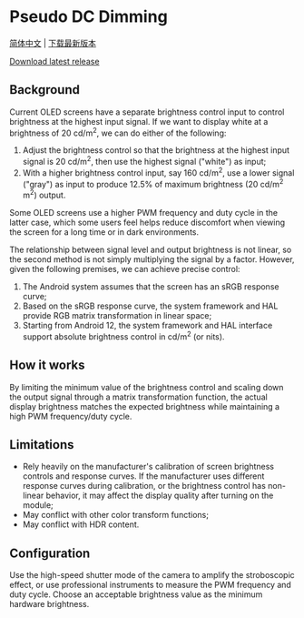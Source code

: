 # Pseudo DC Dimming

[简体中文](README.zh.md) | [下载最新版本](https://github.com/dantmnf/PseudoDCDimming/releases/latest)

[Download latest release](https://github.com/dantmnf/PseudoDCDimming/releases/latest)

## Background

Current OLED screens have a separate brightness control input to control brightness at the highest input signal. If we want to display white at a brightness of 20 cd/m<sup>2</sup>, we can do either of the following:

1. Adjust the brightness control so that the brightness at the highest input signal is 20 cd/m<sup>2</sup>, then use the highest signal ("white") as input;
2. With a higher brightness control input, say 160 cd/m<sup>2</sup>, use a lower signal ("gray") as input to produce 12.5% of maximum brightness (20 cd/m<sup>2</sup> m<sup>2</sup>) output.

Some OLED screens use a higher PWM frequency and duty cycle in the latter case, which some users feel helps reduce discomfort when viewing the screen for a long time or in dark environments.

The relationship between signal level and output brightness is not linear, so the second method is not simply multiplying the signal by a factor. However, given the following premises, we can achieve precise control:

1. The Android system assumes that the screen has an sRGB response curve;
2. Based on the sRGB response curve, the system framework and HAL provide RGB matrix transformation in linear space;
3. Starting from Android 12, the system framework and HAL interface support absolute brightness control in cd/m<sup>2</sup> (or nits).

## How it works

By limiting the minimum value of the brightness control and scaling down the output signal through a matrix transformation function, the actual display brightness matches the expected brightness while maintaining a high PWM frequency/duty cycle.

## Limitations

* Rely heavily on the manufacturer's calibration of screen brightness controls and response curves. If the manufacturer uses different response curves during calibration, or the brightness control has non-linear behavior, it may affect the display quality after turning on the module;
* May conflict with other color transform functions;
* May conflict with HDR content.

## Configuration

Use the high-speed shutter mode of the camera to amplify the stroboscopic effect, or use professional instruments to measure the PWM frequency and duty cycle. Choose an acceptable brightness value as the minimum hardware brightness.